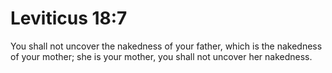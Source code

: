 # Leviticus 18:7

You shall not uncover the nakedness of your father, which is the nakedness of your mother; she is your mother, you shall not uncover her nakedness.
